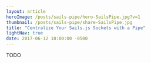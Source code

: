 ```yaml
---
layout: article
heroImage: /posts/sails-pipe/hero-SailsPipe.jpg?v=1
thumbnail: /posts/sails-pipe/share-SailsPipe.jpg
title: "Centralize Your Sails.js Sockets with a Pipe"
lightNav: true
date: 2017-06-12 10:00:00 -0500
---
```

TODO
